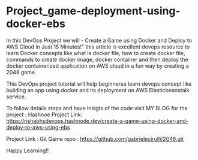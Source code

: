 # Project_game-deployment-using-docker-ebs

In this DevOps Project we will - Create a Game using Docker and Deploy to AWS Cloud in Just 15 Minutes!" this article is excellent devops resource to learn Docker concepts like what is docker file, how to create docker file, commands to create docker image, docker container and then deploy the docker containerized application on AWS cloud in a fun way by creating a 2048 game.

This DevOps project tutorial will help beginnersa learn devops concept like building an app using docker and its deployment on AWS Elasticbeanstalk service.

To follow details steps and have insigts of the code visit MY BLOG for the project :
Hashnoe Project Link:
https://rishabhsdevops.hashnode.dev/create-a-game-using-docker-and-deploy-to-aws-using-ebs

Project Link : 
Git Game repo : https://github.com/gabrielecirulli/2048.git

Happy Learning!!
